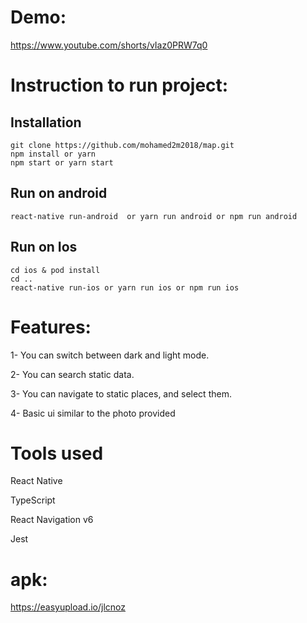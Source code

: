 # Demo:
https://www.youtube.com/shorts/vIaz0PRW7q0

# Instruction to run project:

## Installation 

```
git clone https://github.com/mohamed2m2018/map.git
npm install or yarn
npm start or yarn start
```
## Run on android 

```
react-native run-android  or yarn run android or npm run android
```
 
## Run on Ios

 ```
 cd ios & pod install
 cd ..
 react-native run-ios or yarn run ios or npm run ios
```




# Features:
1- You can switch between dark and light mode.

2- You can search static data.

3- You can navigate to static places, and select them.

4- Basic ui similar to the photo provided

# Tools used
React Native

TypeScript

React Navigation v6

Jest

# apk:
https://easyupload.io/jlcnoz


